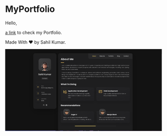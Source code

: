 # MyPortfolio


Hello,	

[a link](https://kumarsgoyal.github.io/MyPortfolio/) to check my Portfolio.	

Made With ❤ by Sahil Kumar.


![](images/my-portfolio-2.png)
